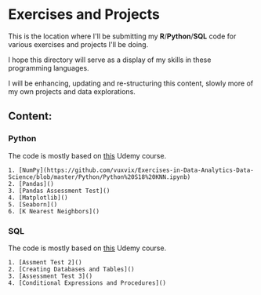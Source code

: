 # Exercises and Projects

This is the location where I'll be submitting my **R**/**Python**/**SQL** code for various exercises and projects I'll be doing.

I hope this directory will serve as a display of my skills in these programming languages.

I will be enhancing, updating and re-structuring this content, slowly more of my own projects and data explorations.

## Content:

### Python

The code is mostly based on [this](https://www.udemy.com/course/python-for-data-science-and-machine-learning-bootcamp/) Udemy course.

	1. [NumPy](https://github.com/vuxvix/Exercises-in-Data-Analytics-Data-Science/blob/master/Python/Python%20S18%20KNN.ipynb)
	2. [Pandas]()
	3. [Pandas Assessment Test]()
	4. [Matplotlib]()
	5. [Seaborn]()
	6. [K Nearest Neighbors]()

### SQL

The code is mostly based on [this](https://www.udemy.com/course/the-complete-sql-bootcamp/) Udemy course.

	1. [Assment Test 2]()
	2. [Creating Databases and Tables]()
	3. [Assessment Test 3]()
	4. [Conditional Expressions and Procedures]()
